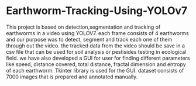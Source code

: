 # Earthworm-Tracking-Using-YOLOv7
This project is based on detection,segmentation and tracking of earthworms in a video using YOLOV7. each frame consists of 4 earthworms and our purpose was to detect, segment and track each one of them through out the video. the tracked data from the video should be save in a csv file that can be used for soil analysis or pestisides testing in ecological field.
we have also developed a GUI for user for finding different parameters like speed, distance covered, total distance, fractal dimension and entropy of each earthworm.
Tkinter library is used for the GUI.
dataset consists of 7000 images that is prepared and annotated manually.
